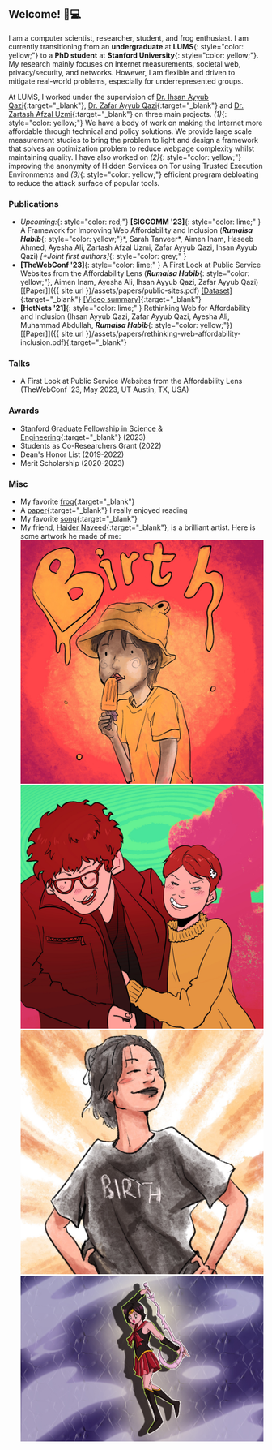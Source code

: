 ## Welcome! 🐸💻

I am a computer scientist, researcher, student, and frog enthusiast. I am currently transitioning from an **undergraduate** at **LUMS**{: style="color: yellow;"} to a **PhD student** at **Stanford University**{: style="color: yellow;"}. My research mainly focuses on Internet measurements, societal web, privacy/security, and networks. However, I am flexible and driven to mitigate real-world problems, especially for underrepresented groups.

At LUMS, I worked under the supervision of [Dr. Ihsan Ayyub Qazi](https://www.ihsanqazi.com/){:target="_blank"}, [Dr. Zafar Ayyub Qazi](https://web.lums.edu.pk/~zafar/){:target="_blank"} and [Dr. Zartash Afzal Uzmi](https://lums.edu.pk/lums_employee/713){:target="_blank"} on three main projects. *(1)*{: style="color: yellow;"} We have a body of work on making the Internet more affordable through technical and policy solutions. We provide large scale measurement studies to bring the problem to light and design a framework that solves an optimization problem to reduce webpage complexity whilst maintaining quality. I have  also worked on *(2)*{: style="color: yellow;"} improving the anonymity of Hidden Services on Tor using Trusted Execution Environments and *(3)*{: style="color: yellow;"} efficient program debloating to reduce the attack surface of popular tools.

### Publications

- *Upcoming:*{: style="color: red;"} **[SIGCOMM '23]**{: style="color: lime;" } A Framework for Improving Web Affordability and Inclusion (***Rumaisa Habib***{: style="color: yellow;"}\*, Sarah Tanveer\*, Aimen Inam, Haseeb Ahmed, Ayesha Ali, Zartash Afzal Uzmi, Zafar Ayyub Qazi, Ihsan Ayyub Qazi) *[\*Joint first authors]*{: style="color: grey;" }
- **[TheWebConf '23]**{: style="color: lime;" } A First Look at Public Service Websites from the Affordability Lens (***Rumaisa Habib***{: style="color: yellow;"}, Aimen Inam, Ayesha Ali, Ihsan Ayyub Qazi, Zafar Ayyub Qazi) [[Paper]]({{ site.url }}/assets/papers/public-sites.pdf) [[Dataset]](https://github.com/nsgLUMS/public-service-sites){:target="_blank"} [[Video summary]](https://youtu.be/Ni3GvG51mHo){:target="_blank"}
- **[HotNets '21]**{: style="color: lime;" } Rethinking Web for Affordability and Inclusion (Ihsan Ayyub Qazi, Zafar Ayyub Qazi, Ayesha Ali, Muhammad Abdullah, ***Rumaisa Habib***{: style="color: yellow;"}) [[Paper]]({{ site.url }}/assets/papers/rethinking-web-affordability-inclusion.pdf){:target="_blank"}

### Talks

- A First Look at Public Service Websites from the Affordability Lens (TheWebConf '23, May 2023, UT Austin, TX, USA)

### Awards

- [Stanford Graduate Fellowship in Science & Engineering](https://vpge.stanford.edu/fellowships-funding/sgf){:target="_blank"} (2023)
- Students as Co-Researchers Grant (2022)
- Dean's Honor List (2019-2022)
- Merit Scholarship (2020-2023)

### Misc

- My favorite [frog](https://en.wikipedia.org/wiki/Tomato_frog){:target="_blank"}
- A [paper](https://raft.github.io/raft.pdf){:target="_blank"} I really enjoyed reading
- My favorite [song](https://www.youtube.com/watch?v=Gs069dndIYk&ab_channel=EarthWindandFireVEVO){:target="_blank"}
- My friend, [Haider Naveed](https://www.instagram.com/foolfloof/){:target="_blank"}, is a brilliant artist. Here is some artwork he made of me:
![Popsicle](/assets/art/popsicle.JPG) ![Zain](/assets/art/zain.JPG) ![Birth](/assets/art/birth.jpeg) ![Sailor Rumi](/assets/art/sailor.jpg)

